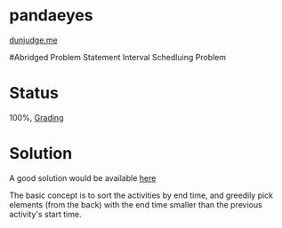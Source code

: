 # pandaeyes
[dunjudge.me](https://dunjudge.me/analysis/problems/260/)

#Abridged Problem Statement
Interval Schedluing Problem

# Status
100%, [Grading](https://dunjudge.me/analysis/submissions/720520/)

# Solution
A good solution would be available [here](https://www.geeksforgeeks.org/activity-selection-problem-greedy-algo-1/)

The basic concept is to sort the activities by end time, and greedily pick elements (from the back) with the end time smaller than the previous activity's start time.

